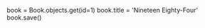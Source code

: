<!-- Update -->
book = Book.objects.get(id=1)
book.title = 'Nineteen Eighty-Four'
book.save()
<!-- Output:  -->